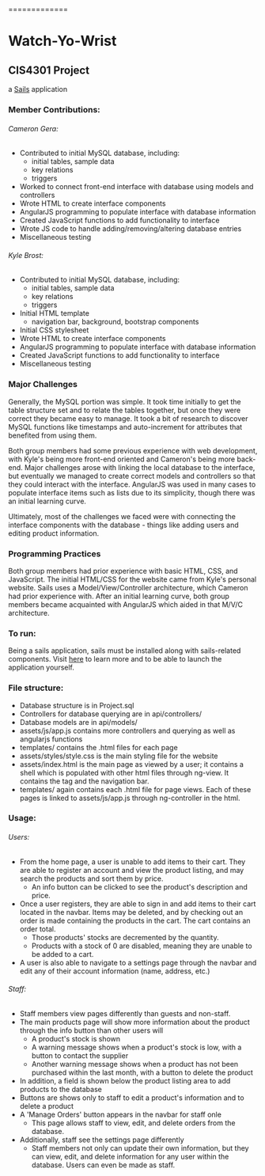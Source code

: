 
=============
# Watch-Yo-Wrist
## CIS4301 Project
a [Sails](http://sailsjs.org) application

### Member Contributions:
###### Cameron Gera:
- Contributed to initial MySQL database, including:
  - initial tables, sample data
  - key relations
  - triggers
- Worked to connect front-end interface with database using models and controllers
- Wrote HTML to create interface components
- AngularJS programming to populate interface with database information
- Created JavaScript functions to add functionality to interface
- Wrote JS code to handle adding/removing/altering database entries
- Miscellaneous testing

###### Kyle Brost:
- Contributed to initial MySQL database, including:
  - initial tables, sample data
  - key relations
  - triggers
- Initial HTML template
  - navigation bar, background, bootstrap components
- Initial CSS stylesheet
- Wrote HTML to create interface components
- AngularJS programming to populate interface with database information
- Created JavaScript functions to add functionality to interface
- Miscellaneous testing

### Major Challenges
Generally, the MySQL portion was simple.  It took time initially to get the table structure set and to relate the tables together, but once they were correct they became easy to manage.  It took a bit of research to discover MySQL functions like timestamps and auto-increment for attributes that benefited from using them.

Both group members had some previous experience with web development, with Kyle's being more front-end oriented and Cameron's being more back-end.  Major challenges arose with linking the local database to the interface, but eventually we managed to create correct models and controllers so that they could interact with the interface.  AngularJS was used in many cases to populate interface items such as lists due to its simplicity, though there was an initial learning curve.

Ultimately, most of the challenges we faced were with connecting the interface components with the database - things like adding users and editing product information.

### Programming Practices
Both group members had prior experience with basic HTML, CSS, and JavaScript.  The initial HTML/CSS for the website came from Kyle's personal website.  Sails uses a Model/View/Controller architecture, which Cameron had prior experience with.  After an initial learning curve, both group members became acquainted with AngularJS which aided in that M/V/C architecture.

### To run:
Being a sails application, sails must be installed along with sails-related components.  Visit [here](http://sailsjs.org/get-started) to learn more and to be able to launch the application yourself.

### File structure:
- Database structure is in Project.sql
- Controllers for database querying are in api/controllers/
- Database models are in api/models/
- assets/js/app.js contains more controllers and querying as well as angularjs functions
- templates/ contains the .html files for each page
- assets/styles/style.css is the main styling file for the website
- assets/index.html is the main page as viewed by a user; it contains a shell which is populated with other html files through ng-view.  It contains the <head> tag and the navigation bar.
- templates/ again contains each .html file for page views.  Each of these pages is linked to assets/js/app.js through ng-controller in the html.

### Usage:
###### Users:
- From the home page, a user is unable to add items to their cart.  They are able to register an account and view the product listing, and may search the products and sort them by price.
  - An info button can be clicked to see the product's description and price.
- Once a user registers, they are able to sign in and add items to their cart located in the navbar.  Items may be deleted, and by checking out an order is made containing the products in the cart.  The cart contains an order total.
  - Those products' stocks are decremented by the quantity.
  - Products with a stock of 0 are disabled, meaning they are unable to be added to a cart.
- A user is also able to navigate to a settings page through the navbar and edit any of their account information (name, address, etc.)

###### Staff:
- Staff members view pages differently than guests and non-staff.
- The main products page will show more information about the product through the info button than other users will
  - A product's stock is shown
  - A warning message shows when a product's stock is low, with a button to contact the supplier
  - Another warning message shows when a product has not been purchased within the last month, with a button to delete the product
- In addition, a field is shown below the product listing area to add products to the database
- Buttons are shows only to staff to edit a product's information and to delete a product
- A 'Manage Orders' button appears in the navbar for staff onle
  - This page allows staff to view, edit, and delete orders from the database.
- Additionally, staff see the settings page differently
  - Staff members not only can update their own information, but they can view, edit, and delete information for any user within the database.  Users can even be made as staff.
